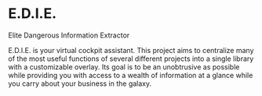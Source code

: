 # E.D.I.E.
Elite Dangerous Information Extractor

E.D.I.E. is your virtual cockpit assistant.  This project aims to centralize many of the most useful functions of several different projects into a single library with a customizable overlay.  Its goal is to be an unobtrusive as possible while providing you with access to a wealth of information at a glance while you carry about your business in the galaxy.
